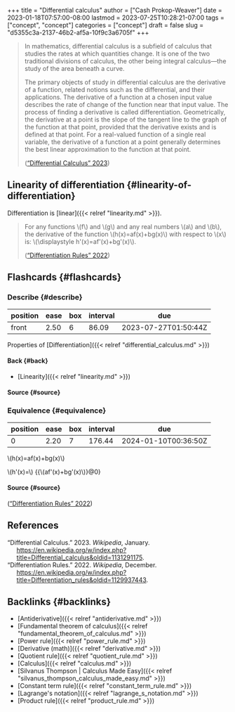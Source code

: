 +++
title = "Differential calculus"
author = ["Cash Prokop-Weaver"]
date = 2023-01-18T07:57:00-08:00
lastmod = 2023-07-25T10:28:21-07:00
tags = ["concept", "concept"]
categories = ["concept"]
draft = false
slug = "d5355c3a-2137-46b2-af5a-10f9c3a6705f"
+++

> In mathematics, differential calculus is a subfield of calculus that studies the rates at which quantities change. It is one of the two traditional divisions of calculus, the other being integral calculus—the study of the area beneath a curve.
>
> The primary objects of study in differential calculus are the derivative of a function, related notions such as the differential, and their applications. The derivative of a function at a chosen input value describes the rate of change of the function near that input value. The process of finding a derivative is called differentiation. Geometrically, the derivative at a point is the slope of the tangent line to the graph of the function at that point, provided that the derivative exists and is defined at that point. For a real-valued function of a single real variable, the derivative of a function at a point generally determines the best linear approximation to the function at that point.
>
> (<a href="#citeproc_bib_item_1">“Differential Calculus” 2023</a>)


## Linearity of differentiation {#linearity-of-differentiation}

Differentiation is [linear]({{< relref "linearity.md" >}}).

> For any functions \\(f\\) and \\(g\\) and any real numbers \\(a\\) and \\(b\\), the derivative of the function \\(h(x)=af(x)+bg(x)\\) with respect to \\(x\\) is: \\(\displaystyle h'(x)=af'(x)+bg'(x)\\).
>
> (<a href="#citeproc_bib_item_2">“Differentiation Rules” 2022</a>)


## Flashcards {#flashcards}


### Describe {#describe}

| position | ease | box | interval | due                  |
|----------|------|-----|----------|----------------------|
| front    | 2.50 | 6   | 86.09    | 2023-07-27T01:50:44Z |

Properties of [Differentiation]({{< relref "differential_calculus.md" >}})


#### Back {#back}

-   [Linearity]({{< relref "linearity.md" >}})


#### Source {#source}


### Equivalence {#equivalence}

| position | ease | box | interval | due                  |
|----------|------|-----|----------|----------------------|
| 0        | 2.20 | 7   | 176.44   | 2024-01-10T00:36:50Z |

\\(h(x)=af(x)+bg(x)\\)

\\(h'(x)=\\) {{\\(af'(x)+bg'(x)\\)}@0}


#### Source {#source}

(<a href="#citeproc_bib_item_2">“Differentiation Rules” 2022</a>)

## References

<style>.csl-entry{text-indent: -1.5em; margin-left: 1.5em;}</style><div class="csl-bib-body">
  <div class="csl-entry"><a id="citeproc_bib_item_1"></a>“Differential Calculus.” 2023. <i>Wikipedia</i>, January. <a href="https://en.wikipedia.org/w/index.php?title=Differential_calculus&oldid=1131291175">https://en.wikipedia.org/w/index.php?title=Differential_calculus&#38;oldid=1131291175</a>.</div>
  <div class="csl-entry"><a id="citeproc_bib_item_2"></a>“Differentiation Rules.” 2022. <i>Wikipedia</i>, December. <a href="https://en.wikipedia.org/w/index.php?title=Differentiation_rules&oldid=1129937443">https://en.wikipedia.org/w/index.php?title=Differentiation_rules&#38;oldid=1129937443</a>.</div>
</div>


## Backlinks {#backlinks}

-   [Antiderivative]({{< relref "antiderivative.md" >}})
-   [Fundamental theorem of calculus]({{< relref "fundamental_theorem_of_calculus.md" >}})
-   [Power rule]({{< relref "power_rule.md" >}})
-   [Derivative (math)]({{< relref "derivative.md" >}})
-   [Quotient rule]({{< relref "quotient_rule.md" >}})
-   [Calculus]({{< relref "calculus.md" >}})
-   [Silvanus Thompson | Calculus Made Easy]({{< relref "silvanus_thompson_calculus_made_easy.md" >}})
-   [Constant term rule]({{< relref "constant_term_rule.md" >}})
-   [Lagrange's notation]({{< relref "lagrange_s_notation.md" >}})
-   [Product rule]({{< relref "product_rule.md" >}})
